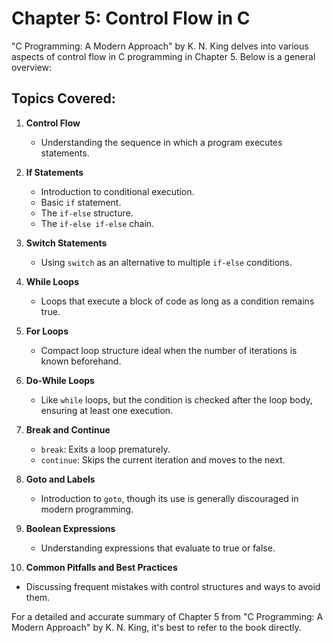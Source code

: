 # Chapter 5: Control Flow in C

"C Programming: A Modern Approach" by K. N. King delves into various aspects of control flow in C programming in Chapter 5. Below is a general overview:

## Topics Covered:

1. **Control Flow**
   - Understanding the sequence in which a program executes statements.

2. **If Statements**
   - Introduction to conditional execution.
   - Basic `if` statement.
   - The `if-else` structure.
   - The `if-else if-else` chain.

3. **Switch Statements**
   - Using `switch` as an alternative to multiple `if-else` conditions.

4. **While Loops**
   - Loops that execute a block of code as long as a condition remains true.

5. **For Loops**
   - Compact loop structure ideal when the number of iterations is known beforehand.

6. **Do-While Loops**
   - Like `while` loops, but the condition is checked after the loop body, ensuring at least one execution.

7. **Break and Continue**
   - `break`: Exits a loop prematurely.
   - `continue`: Skips the current iteration and moves to the next.

8. **Goto and Labels**
   - Introduction to `goto`, though its use is generally discouraged in modern programming.

9. **Boolean Expressions**
   - Understanding expressions that evaluate to true or false.

10. **Common Pitfalls and Best Practices**
   - Discussing frequent mistakes with control structures and ways to avoid them.

For a detailed and accurate summary of Chapter 5 from "C Programming: A Modern Approach" by K. N. King, it's best to refer to the book directly.
